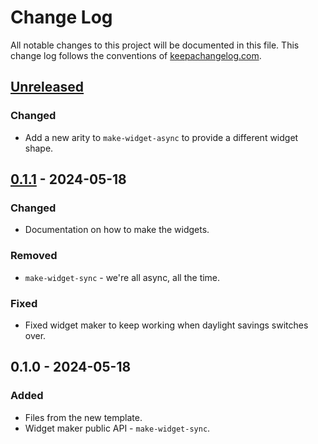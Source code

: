 # Change Log
All notable changes to this project will be documented in this file. This change log follows the conventions of [keepachangelog.com](http://keepachangelog.com/).

## [Unreleased]
### Changed
- Add a new arity to `make-widget-async` to provide a different widget shape.

## [0.1.1] - 2024-05-18
### Changed
- Documentation on how to make the widgets.

### Removed
- `make-widget-sync` - we're all async, all the time.

### Fixed
- Fixed widget maker to keep working when daylight savings switches over.

## 0.1.0 - 2024-05-18
### Added
- Files from the new template.
- Widget maker public API - `make-widget-sync`.

[Unreleased]: https://sourcehost.site/your-name/circles/compare/0.1.1...HEAD
[0.1.1]: https://sourcehost.site/your-name/circles/compare/0.1.0...0.1.1
